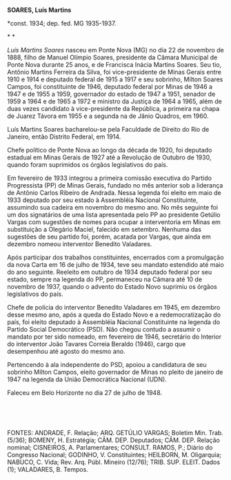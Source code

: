 **SOARES, Luís Martins**

\*const. 1934; dep. fed. MG 1935-1937.

* *

*Luís Martins Soares* nasceu em Ponte Nova (MG) no dia 22 de novembro de
1888, filho de Manuel Olímpio Soares, presidente da Câmara Municipal de
Ponte Nova durante 25 anos, e de Francisca Inácia Martins Soares. Seu
tio, Antônio Martins Ferreira da Silva, foi vice-presidente de Minas
Gerais entre 1910 e 1914 e deputado federal de 1915 a 1917 e seu
sobrinho, Mílton Soares Campos, foi constituinte de 1946, deputado
federal por Minas de 1946 a 1947 e de 1955 a 1959, governador do estado
de 1947 a 1951, senador de 1959 a 1964 e de 1965 a 1972 e ministro da
Justiça de 1964 a 1965, além de duas vezes candidato à vice-presidente
da República, a primeira na chapa de Juarez Távora em 1955 e a segunda
na de Jânio Quadros, em 1960.

Luís Martins Soares bacharelou-se pela Faculdade de Direito do Rio de
Janeiro, então Distrito Federal, em 1914.

Chefe político de Ponte Nova ao longo da década de 1920, foi deputado
estadual em Minas Gerais de 1927 até a Revolução de Outubro de 1930,
quando foram suprimidos os órgãos legislativos do país.

Em fevereiro de 1933 integrou a primeira comissão executiva do Partido
Progressista (PP) de Minas Gerais, fundado no mês anterior sob a
liderança de Antônio Carlos Ribeiro de Andrada. Nessa legenda foi eleito
em maio de 1933 deputado por seu estado à Assembléia Nacional
Constituinte, assumindo sua cadeira em novembro do mesmo ano. No mês
seguinte foi um dos signatários de uma lista apresentada pelo PP ao
presidente Getúlio Vargas com sugestões de nomes para ocupar a
interventoria em Minas em substituição a Olegário Maciel, falecido em
setembro. Nenhuma das sugestões de seu partido foi, porém, acatada por
Vargas, que ainda em dezembro nomeou interventor Benedito Valadares.

Após participar dos trabalhos constituintes, encerrados com a
promulgação da nova Carta em 16 de julho de 1934, teve seu mandato
estendido até maio do ano seguinte. Reeleito em outubro de 1934 deputado
federal por seu estado, sempre na legenda do PP, permaneceu na Câmara
até 10 de novembro de 1937, quando o advento do Estado Novo suprimiu os
órgãos legislativos do país.

Chefe de polícia do interventor Benedito Valadares em 1945, em dezembro
desse mesmo ano, após a queda do Estado Novo e a redemocratização do
país, foi eleito deputado à Assembléia Nacional Constituinte na legenda
do Partido Social Democrático (PSD). Não chegou contudo a assumir o
mandato por ter sido nomeado, em fevereiro de 1946, secretário do
Interior do interventor João Tavares Correia Beraldo (1946), cargo que
desempenhou até agosto do mesmo ano.

Pertencendo à ala independente do PSD, apoiou a candidatura de seu
sobrinho Mílton Campos, eleito governador de Minas no pleito de janeiro
de 1947 na legenda da União Democrática Nacional (UDN).

Faleceu em Belo Horizonte no dia 27 de julho de 1948.

 

 

FONTES: ANDRADE, F. Relação; ARQ. GETÚLIO VARGAS; Boletim Min. Trab.
(5/36); BOMENY, H. Estratégia; CÂM. DEP. Deputados; CÂM. DEP. Relação
nominal; CISNEIROS, A. Parlamentares; CONSULT. RAMOS, P.; Diário do
Congresso Nacional; GODINHO, V. Constituintes; HEILBORN, M. Oligarquia;
NABUCO, C. Vida; Rev. Arq. Públ. Mineiro (12/76); TRIB. SUP. ELEIT.
Dados (1); VALADARES, B. Tempos.

 
